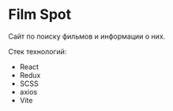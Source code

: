 # Film Spot

Сайт по поиску фильмов и информации о них.

Стек технологий:
  * React
  * Redux
  * SCSS
  * axios
  * Vite


